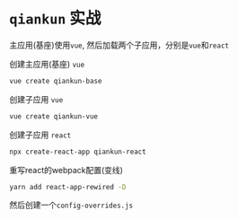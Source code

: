 # `qiankun` 实战

主应用(基座)使用`vue`, 然后加载两个子应用，分别是`vue`和`react`

创建主应用(基座) `vue`

```bash
vue create qiankun-base
```

创建子应用 `vue`

```bash
vue create qiankun-vue
```

创建子应用 `react`

```bash
npx create-react-app qiankun-react
```

重写react的webpack配置(变线)

```bash
yarn add react-app-rewired -D
```

然后创建一个`config-overrides.js`